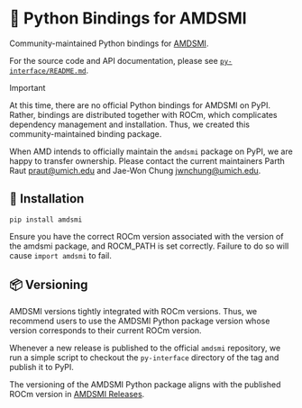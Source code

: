 # 🐍 Python Bindings for AMDSMI

Community-maintained Python bindings for [AMDSMI](https://github.com/ROCm/amdsmi).

For the source code and API documentation, please see [`py-interface/README.md`](/py-interface).

> [!IMPORTANT]
> At this time, there are no official Python bindings for AMDSMI on PyPI. Rather, bindings are distributed together with ROCm, which complicates dependency management and installation. Thus, we created this community-maintained binding package.
>
> When AMD intends to officially maintain the `amdsmi` package on PyPI, we are happy to transfer ownership. Please contact the current maintainers Parth Raut <praut@umich.edu> and Jae-Won Chung <jwnchung@umich.edu>.

## 🚀 Installation

```
pip install amdsmi
```

Ensure you have the correct ROCm version associated with the version of the amdsmi package, and ROCM_PATH is set correctly. Failure to do so will cause ```import amdsmi``` to fail.

## 📦 Versioning

AMDSMI versions tightly integrated with ROCm versions. Thus, we recommend users to use the AMDSMI Python package version whose version corresponds to their current ROCm version.

Whenever a new release is published to the official `amdsmi` repository, we run a simple script to checkout the `py-interface` directory of the tag and publish it to PyPI.

The versioning of the AMDSMI Python package aligns with the published ROCm version in [AMDSMI Releases](https://github.com/ROCm/amdsmi/releases).
